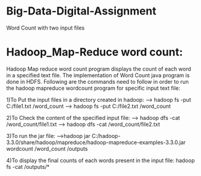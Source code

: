 # Big-Data-Digital-Assignment

Word Count with two input files


# Hadoop_Map-Reduce word count:
Hadoop Map reduce word count program displays the count of each word in a specified text file. The implementation of Word Count java program is done in HDFS.
Following are the commands need to follow in order to run the hadoop mapreduce wordcount program for specific input text file: 

1)To Put the input files in a directory created in hadoop: --> hadoop fs -put C:/file1.txt /word_count --> hadoop fs -put C:/file2.txt /word_count

2)To Check the content of the specified input file: --> hadoop dfs -cat /word_count/file1.txt --> hadoop dfs -cat /word_count/file2.txt

3)To run the jar file: -->hadoop jar C:/hadoop-3.3.0/share/hadoop/mapreduce/hadoop-mapreduce-examples-3.3.0.jar wordcount /word_count /outputs

4)To display the final counts of each words present in the input file: hadoop fs -cat /outputs/*
